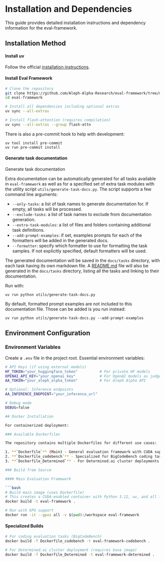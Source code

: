# Installation and Dependencies

This guide provides detailed installation instructions and dependency information for the eval-framework.

## Installation Method
#### Install uv

Follow the official [installation instructions](https://docs.astral.sh/uv/getting-started/installation/).

#### Install Eval Framework

```bash
# Clone the repository
git clone https://github.com/Aleph-Alpha-Research/eval-framework/tree/main
cd eval-framework

# Install all dependencies including optional extras
uv sync --all-extras

# Install flash-attention (requires compilation)
uv sync --all-extras --group flash-attn
```

There is also a pre-commit hook to help with development:
```
uv tool install pre-commit
uv run pre-commit install
```

#### Generate task documentation

Generate task documentation

Extra documentation can be automatically generated for all tasks available in `eval-framework` as well as for a
specified set of extra task modules with the utility script `utils/generate-task-docs.py`. The script supports a few
command line arguments:
- `--only-tasks`: a list of task names to generate documentation for. If empty, all tasks will be processed.
- `--exclude-tasks`: a list of task names to exclude from documentation generation.
- `--extra-task-modules`: a list of files and folders containing additional task definitions.
- `--add-prompt-examples`: if set, examples prompts for each of the formatters will be added in the generated docs.
- `--formatter`: specify which formatter to use for formatting the task samples. If not explicitly specified, default
formatters will be used.

The generated documentation will be saved in the `docs/tasks` directory, with each task having its own markdown file.
A [README.md](tasks/README.md) file will also be generated in the `docs/tasks` directory, listing all the tasks and
linking to their documentation.

Run with:
```
uv run python utils/generate-task-docs.py
```

By default, formatted prompt examples are not included to this documentation file. Those can be added is you run instead:
```
uv run python utils/generate-task-docs.py --add-prompt-examples
```

## Environment Configuration

### Environment Variables

Create a `.env` file in the project root. Essential environment variables:

```bash
# API Keys (if using external models)
HF_TOKEN="your_huggingface_token"          # For private HF models
OPENAI_API_KEY="your_openai_key"           # For OpenAI models as judges
AA_TOKEN="your_aleph_alpha_token"          # For Aleph Alpha API

# Optional: Inference endpoints
AA_INFERENCE_ENDPOINT="your_inference_url"

# Debug mode
DEBUG=false

## Docker Installation

For containerized deployment:

### Available Dockerfiles

The repository contains multiple Dockerfiles for different use cases:

1. **`Dockerfile`** (Main) - General evaluation framework with CUDA support
2. **`Dockerfile_codebench`** - Specialized for BigCodeBench coding tasks
3. **`Dockerfile_Determined`** - For Determined.ai cluster deployments

### Build from Source

#### Main Evaluation Framework

```bash
# Build main image (uses Dockerfile)
# This creates a CUDA-enabled container with Python 3.12, uv, and all framework dependencies
docker build -t eval-framework .

# Run with GPU support
docker run -it --gpus all -v $(pwd):/workspace eval-framework
```

#### Specialized Builds

```bash
# For coding evaluation tasks (BigCodeBench)
docker build -f Dockerfile_codebench -t eval-framework-codebench .

# For Determined.ai cluster deployment (requires base image)
docker build -f Dockerfile_Determined -t eval-framework-determined .
```
